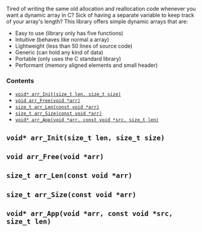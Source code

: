 Tired of writing the same old allocation and reallocation code whenever you want a dynamic array in C?
Sick of having a separate variable to keep track of your array's length?
This library offers simple dynamic arrays that are:
- Easy to use  (library only has five functions)
- Intuitive (behaves like normal a array)
- Lightweight (less than 50 lines of source code) 
- Generic (can hold any kind of data)
- Portable (only uses the C standard library)
- Performant (memory aligned elements and small header)
### Contents
- [```void* arr_Init(size_t len, size_t size)```](#void-arr_initsize_t-len-size_t-size)
- [```void arr_Free(void *arr)```](#void-arr_freevoid-arr)
- [```size_t arr_Len(const void *arr)```](#size_t-arr_lenconst-void-arr)
- [```size_t arr_Size(const void *arr)```](#size_t-arr_sizeconst-void-arr)
- [```void* arr_App(void *arr, const void *src, size_t len)```](#void-arr_appvoid-arr-const-void-src-size_t-len)
## ```void* arr_Init(size_t len, size_t size)```

## ```void arr_Free(void *arr)```

## ```size_t arr_Len(const void *arr)```
 
## ```size_t arr_Size(const void *arr)```
 
## ```void* arr_App(void *arr, const void *src, size_t len)```
